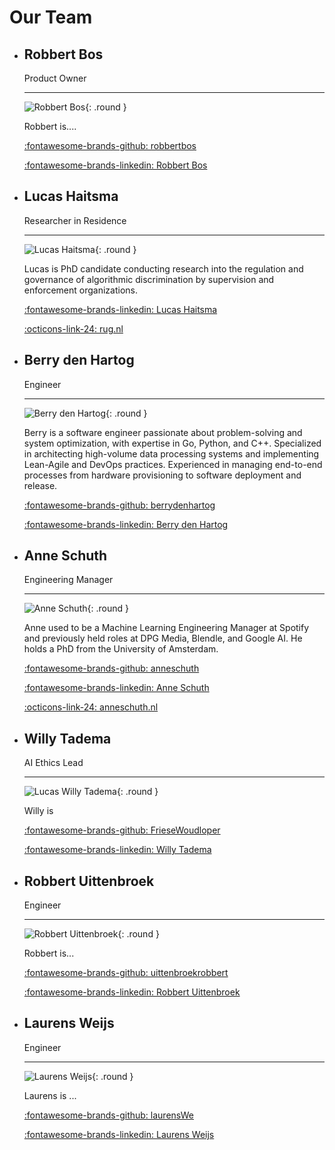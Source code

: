 # Our Team

<div class="grid cards" markdown>

-   ## Robbert Bos

    Product Owner

    ----

    ![Robbert Bos](/img/robbert_bos.jpeg){: .round }

    Robbert is....

    [:fontawesome-brands-github: robbertbos](https://github.com/robbertbos)

    [:fontawesome-brands-linkedin: Robbert Bos](https://www.linkedin.com/in/robbertbos/)

-   ## Lucas Haitsma

    Researcher in Residence

    ----

    ![Lucas Haitsma](/img/lucas.jpeg){: .round }

    Lucas is PhD candidate conducting research into the regulation and governance of algorithmic discrimination by
    supervision and enforcement organizations.

    [:fontawesome-brands-linkedin: Lucas Haitsma](https://www.linkedin.com/in/lucas-h-779375139/)

    [:octicons-link-24: rug.nl](https://www.rug.nl/staff/l.m.haitsma/?lang=en)

-   ## Berry den Hartog

    Engineer

    ----

    ![Berry den Hartog](/img/berry.jpeg){: .round }

    Berry is a  software engineer passionate about problem-solving and system optimization, with expertise in Go, Python,
    and C++. Specialized in architecting high-volume data processing systems and implementing Lean-Agile and DevOps
    practices. Experienced in managing end-to-end processes from hardware provisioning to software deployment and release.

    [:fontawesome-brands-github: berrydenhartog](https://github.com/berrydenhartog)

    [:fontawesome-brands-linkedin: Berry den Hartog](https://www.linkedin.com/in/berry-denhartog)

-   ## Anne Schuth

    Engineering Manager

    ----

    ![Anne Schuth](/img/anne.png){: .round }

    Anne used to be a Machine Learning Engineering Manager at Spotify and previously held roles at DPG Media, Blendle,
    and Google AI. He holds a PhD from the University of Amsterdam.

    [:fontawesome-brands-github: anneschuth](https://github.com/anneschuth)

    [:fontawesome-brands-linkedin: Anne Schuth](https://linkedin.com/in/AnneSchuth)

    [:octicons-link-24: anneschuth.nl](https://anneschuth.nl)

-   ## Willy Tadema

    AI Ethics Lead

    ----

    ![Lucas Willy Tadema](/img/willy.png){: .round }

    Willy is

    [:fontawesome-brands-github: FrieseWoudloper](https://github.com/FrieseWoudloper)

    [:fontawesome-brands-linkedin: Willy Tadema](https://www.linkedin.com/in/willytadema/)

-   ## Robbert Uittenbroek

    Engineer

    ----

    ![Robbert Uittenbroek](/img/robbert_uittenbroek.jpeg){: .round }

    Robbert is...

    [:fontawesome-brands-github: uittenbroekrobbert](https://github.com/uittenbroekrobbert)

    [:fontawesome-brands-linkedin: Robbert Uittenbroek](https://www.linkedin.com/in/robbert-uittenbroek-48a215/)

-   ## Laurens Weijs

    Engineer

    ----

    ![Laurens Weijs](/img/laurens.jpeg){: .round }

    Laurens is ...

    [:fontawesome-brands-github: laurensWe](https://github.com/laurensWe)

    [:fontawesome-brands-linkedin: Laurens Weijs](https://www.linkedin.com/in/laurensweijs)

</div>
